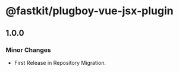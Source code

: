 # @fastkit/plugboy-vue-jsx-plugin

## 1.0.0

### Minor Changes

- First Release in Repository Migration.

